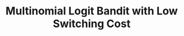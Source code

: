 ---
title: "Multinomial Logit Bandit with Low Switching Cost"
authors: 'Kefan Dong, Yingkai Li, Qin Zhang, Yuan Zhou'
type: '1' #1:conference; 2:journal; 3:both
year: '2020'
conference: 'International Conference on Machine Learning'
acronym: 'ICML'
link: 'https://arxiv.org/abs/2007.04876'
---